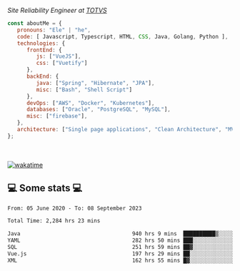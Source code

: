 <p><em>Site Reliability Engineer at <a href="https://www.totvs.com/">TOTVS</a></br>
</em></p>


```javascript
const aboutMe = {
   pronouns: "Ele" | "he",
   code: [ Javascript, Typescript, HTML, CSS, Java, Golang, Python ],
   technologies: {
      frontEnd: {
         js: ["VueJS"],
         css: ["Vuetify"]
      },
      backEnd: {
         java: ["Spring", "Hibernate", "JPA"],
         misc: ["Bash", "Shell Script"]
      },
      devOps: ["AWS", "Docker", "Kubernetes"],
      databases: ["Oracle", "PostgreSQL", "MySQL"],
      misc: ["firebase"],
   },
   architecture: ["Single page applications", "Clean Architecture", "MVC", "Microservices"],
};
```
</br></br>
[![wakatime](https://wakatime.com/badge/user/a3a8ed06-d304-4d6b-bc86-4adc418cdea7.svg)](https://wakatime.com/@a3a8ed06-d304-4d6b-bc86-4adc418cdea7)
<h2>💻 Some stats 💻</h2>

<!--START_SECTION:waka-->

```txt
From: 05 June 2020 - To: 08 September 2023

Total Time: 2,284 hrs 23 mins

Java                                   940 hrs 9 mins  ██████████▒░░░░░░░░░░░░░░   41.16 %
YAML                                   282 hrs 50 mins ███░░░░░░░░░░░░░░░░░░░░░░   12.38 %
SQL                                    251 hrs 59 mins ██▓░░░░░░░░░░░░░░░░░░░░░░   11.03 %
Vue.js                                 197 hrs 29 mins ██░░░░░░░░░░░░░░░░░░░░░░░   08.65 %
XML                                    162 hrs 55 mins █▓░░░░░░░░░░░░░░░░░░░░░░░   07.13 %
```

<!--END_SECTION:waka-->
